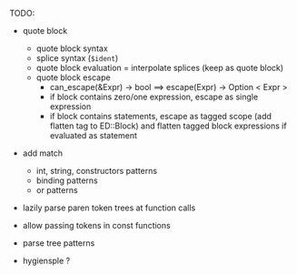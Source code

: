 TODO:
- quote block
    - quote block syntax
    - splice syntax (`$ident`)
    - quote block evaluation =
        interpolate splices
        (keep as quote block)
    - quote block escape
        - can_escape(&Expr) -> bool ==> escape(Expr) -> Option < Expr >
        - if block contains zero/one expression,
            escape as single expression
        - if block contains statements,
            escape as tagged scope
            (add flatten tag to ED::Block)
            and flatten tagged block expressions
            if evaluated as statement

- add match
    - int, string, constructors patterns
    - binding patterns
    - or patterns
- lazily parse paren token trees at function calls
- allow passing tokens in const functions
- parse tree patterns
- hygiensple ?
